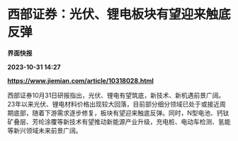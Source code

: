 # 西部证券：光伏、锂电板块有望迎来触底反弹
**界面快报**

**2023-10-31 14:27**

**https://www.jiemian.com/article/10318028.html**

西部证券10月31日研报指出，光伏、锂电有望筑底，新技术、新机遇前景广阔。23年以来光伏、锂电材料价格出现较大回落，目前部分细分领域已处于或接近周期底部，随着下游需求逐步修复，板块有望迎来触底反弹。同时，N型电池、钙钛矿叠层、芳纶涂覆等新技术有望推动新能源产业升级，充电桩、电动车检测、氢能等新兴领域未来前景广阔。